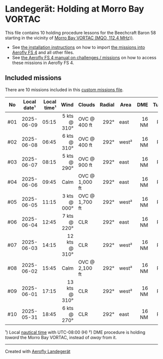 # Landegerät: Holding at Morro Bay VORTAC

This file contains 10 holding procedure lessons for the Beechcraft Baron 58 starting in the vicinity of [Morro Bay VORTAC (MQO, 112.4 MHz))](https://skyvector.com/?ll=35.2523%2C-120.75965&chart=301&zoom=2).

- See [the installation instructions](https://fboes.github.io/aerofly-missions/docs/generic-installation.html) on how to import [the missions into Aerofly FS 4](missions/custom_missions_user.tmc) and all other files.
- See [the Aerofly FS 4 manual on challenges / missions](https://www.aerofly.com/tutorials/missions/) on how to access these missions in Aerofly FS 4.

## Included missions

There are 10 missions included in this [custom missions file](missions/custom_missions_user.tmc).

| No  | Local date¹ | Local time¹ |          Wind | Clouds         | Radial | Area  |   DME | Turn |  Altitude |
| :-: | ----------- | ----------: | ------------: | -------------- | -----: | ----- | ----: | :--: | --------: |
| #01 | 2025-06-09  |       05:15 |  5 kts @ 310° | OVC @ 400 ft   |   292° | east  | 16 NM |  R   | 10,200 ft |
| #02 | 2025-06-08  |       06:45 |  6 kts @ 310° | OVC @ 400 ft   |   292° | west² | 16 NM |  R   | 10,000 ft |
| #03 | 2025-06-07  |       08:15 |  5 kts @ 290° | OVC @ 900 ft   |   292° | east  | 16 NM |  R   | 14,700 ft |
| #04 | 2025-06-06  |       09:45 |          Calm | OVC @ 1,000 ft |   292° | east  | 16 NM |  R   | 12,900 ft |
| #05 | 2025-06-05  |       11:15 |  3 kts @ 000° | OVC @ 1,700 ft |   292° | west² | 16 NM |  R   | 12,500 ft |
| #06 | 2025-06-04  |       12:45 |  7 kts @ 220° | CLR            |   292° | east  | 16 NM |  R   | 13,000 ft |
| #07 | 2025-06-03  |       14:15 | 12 kts @ 310° | CLR            |   292° | west² | 16 NM |  R   |  7,700 ft |
| #08 | 2025-06-02  |       15:45 |          Calm | OVC @ 2,100 ft |   292° | west² | 16 NM |  R   | 11,600 ft |
| #09 | 2025-06-01  |       17:15 | 13 kts @ 310° | CLR            |   292° | west² | 16 NM |  R   |  9,300 ft |
| #10 | 2025-05-31  |       18:45 |  6 kts @ 270° | CLR            |   292° | east  | 16 NM |  R   | 10,700 ft |

¹) Local [nautical time](https://en.wikipedia.org/wiki/Nautical_time) with UTC-08:00 (H)
²) DME procedure is holding _toward_ the Morro Bay VORTAC, instead of _away_ from it.

---

Created with [Aerofly Landegerät](https://github.com/fboes/aerofly-patterns)
